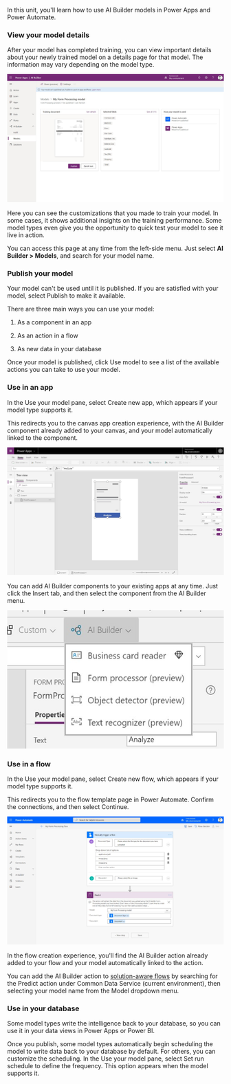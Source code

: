 In this unit, you'll learn how to use AI Builder models in Power Apps
and Power Automate.

### View your model details

After your model has completed training, you can view important details
about your newly trained model on a details page for that model. The
information may vary depending on the model type.

![Model details](../media/image4.jpg)

Here you can see the customizations that you made to train your model.
In some cases, it shows additional insights on the training performance.
Some model types even give you the opportunity to quick test your model
to see it live in action.

You can access this page at any time from the left-side menu. Just
select **AI Builder > Models**, and search for your model name.

### Publish your model

Your model can't be used until it is published. If you are satisfied
with your model, select Publish to make it available.

There are three main ways you can use your model:

1.  As a component in an app

2.  As an action in a flow

3.  As new data in your database

Once your model is published, click Use model to see a list of the
available actions you can take to use your model.

### Use in an app

In the Use your model pane, select Create new app, which appears if your
model type supports it.

This redirects you to the canvas app creation experience, with the AI
Builder component already added to your canvas, and your model
automatically linked to the component.

![Publish your model](../media/image5.jpg)

You can add AI Builder components to your existing apps at any time.
Just click the Insert tab, and then select the component from the AI
Builder menu.

![AI Builder menu](../media/image6.jpg)

### Use in a flow

In the Use your model pane, select Create new flow, which appears if
your model type supports it.

This redirects you to the flow template page in Power Automate. Confirm
the connections, and then select Continue.

![Shared models](../media/image7.jpg)

In the flow creation experience, you'll find the AI Builder action
already added to your flow and your model automatically linked to the
action.

You can add the AI Builder action to [solution-aware
flows](https://docs.microsoft.com/power-automate/create-flow-solution)
by searching for the Predict action under Common Data Service (current
environment), then selecting your model name from the Model dropdown
menu.

### Use in your database

Some model types write the intelligence back to your database, so you
can use it in your data views in Power Apps or Power BI.

Once you publish, some model types automatically begin scheduling the
model to write data back to your database by default. For others, you
can customize the scheduling. In the Use your model pane, select Set run
schedule to define the frequency. This option appears when the model
supports it.
